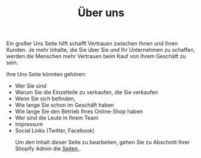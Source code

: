 ﻿---
title: Über uns
---
<p> Ein großer Uns Seite hilft schafft Vertrauen  zwischen Ihnen und Ihren Kunden. Je mehr Inhalte, die Sie über Sie und Ihr Unternehmen zu schaffen, werden die Menschen mehr Vertrauen beim Kauf von Ihrem Geschäft zu sein. </ P>
<p> Ihre Uns Seite könnten gehören: </ p>
<ul>
<li> Wer Sie sind </ li>
<li> Warum Sie die Einzelteile zu verkaufen, die Sie verkaufen </ li>
<li> Wenn Sie sich befinden, </ li>
<li> Wie lange Sie schon im Geschäft haben </ li>
<li> Wie lange Sie den Betrieb Ihres Online-Shop haben </ li>
<li> Wer sind die Leute in Ihrem Team </ li>
<li> Impressum </ li>
<li> Social Links (Twitter, Facebook) </ li>
</ ul>
<p> Um den Inhalt dieser Seite zu bearbeiten, gehen Sie zu Abschnitt Ihrer Shopify Admin die <a href="http://virtocommerce.com/"> Seiten </a>. </ p>